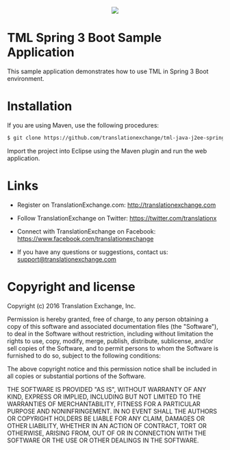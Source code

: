 <p align="center">
  <img src="https://avatars0.githubusercontent.com/u/1316274?v=3&s=200">
</p>

TML Spring 3 Boot Sample Application
==================

This sample application demonstrates how to use TML in Spring 3 Boot environment.

Installation
==================

If you are using Maven, use the following procedures:

```bash
$ git clone https://github.com/translationexchange/tml-java-j2ee-spring3-boot-samples-api.git
```

Import the project into Eclipse using the Maven plugin and run the web application.


Links
==================

* Register on TranslationExchange.com: http://translationexchange.com

* Follow TranslationExchange on Twitter: https://twitter.com/translationx

* Connect with TranslationExchange on Facebook: https://www.facebook.com/translationexchange

* If you have any questions or suggestions, contact us: support@translationexchange.com


Copyright and license
==================

Copyright (c) 2016 Translation Exchange, Inc.

Permission is hereby granted, free of charge, to any person obtaining
a copy of this software and associated documentation files (the
"Software"), to deal in the Software without restriction, including
without limitation the rights to use, copy, modify, merge, publish,
distribute, sublicense, and/or sell copies of the Software, and to
permit persons to whom the Software is furnished to do so, subject to
the following conditions:

The above copyright notice and this permission notice shall be
included in all copies or substantial portions of the Software.

THE SOFTWARE IS PROVIDED "AS IS", WITHOUT WARRANTY OF ANY KIND,
EXPRESS OR IMPLIED, INCLUDING BUT NOT LIMITED TO THE WARRANTIES OF
MERCHANTABILITY, FITNESS FOR A PARTICULAR PURPOSE AND
NONINFRINGEMENT. IN NO EVENT SHALL THE AUTHORS OR COPYRIGHT HOLDERS BE
LIABLE FOR ANY CLAIM, DAMAGES OR OTHER LIABILITY, WHETHER IN AN ACTION
OF CONTRACT, TORT OR OTHERWISE, ARISING FROM, OUT OF OR IN CONNECTION
WITH THE SOFTWARE OR THE USE OR OTHER DEALINGS IN THE SOFTWARE.
